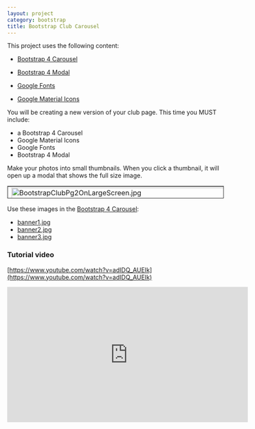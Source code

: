 ```yaml
---
layout: project
category: bootstrap
title: Bootstrap Club Carousel
---
```



This project uses the following content:

- [Bootstrap 4 Carousel](/wd/bootstrap/bootstrap-4-carousel/)

- [Bootstrap 4 Modal](/wd/bootstrap/bootstrap-4-modal/)

- [Google Fonts](/wd/bootstrap/google-fonts/)

- [Google Material Icons](/wd/bootstrap/google-material-icons/)



You will be creating a new version of your club page. This time you MUST include:

- a Bootstrap 4 Carousel
- Google Material Icons
- Google Fonts
- Bootstrap 4 Modal

Make your photos into small thumbnails. When you click a thumbnail, it will open up a modal that shows the full size image.

<table style="border-collapse: collapse; width: 100%; height: 29px;" border="1">
<tbody>
<tr style="height: 29px;">
<td style="width: 50%; height: 29px;"><img src="/wd/bootstrap/images/bootstrapClubPage2/BootstrapClubPg2OnLargeScreen.jpg" alt="BootstrapClubPg2OnLargeScreen.jpg" width="1905"></td>
<td style="width: 50%; height: 29px;"><img src="/wd/bootstrap/images/bootstrapClubPage2/BootstrapClubPg2OnSmallScreen.jpg" alt="BootstrapClubPg2OnSmallScreen.jpg" width="1905"></td>
</tr>
</tbody>
</table>

Use these images in the <a title="Bootstrap 4 Carousel" href="/wd/bootstrap/bootstrap-4-carousel">Bootstrap 4 Carousel</a>:

<ul>
<li><a title="banner1.jpg" href="/wd/bootstrap/images/bootstrapClubPage2/banner1.jpg">banner1.jpg</a></li>
<li>
<a title="banner1.jpg" href="/wd/bootstrap/images/bootstrapClubPage2/banner1.jpg"></a><a title="banner2.jpg" href="/wd/bootstrap/images/bootstrapClubPage2/banner2.jpg">banner2.jpg</a>
</li>
<li>
<a  title="banner2.jpg" href="/wd/bootstrap/images/bootstrapClubPage2/banner2.jpg"></a><a title="banner3.jpg" href="/wd/bootstrap/images/bootstrapClubPage2/banner3.jpg">banner3.jpg</a>
</li>
</ul>



### Tutorial video

[https://www.youtube.com/watch?v=adIDQ_AUEIk](https://www.youtube.com/watch?v=adIDQ_AUEIk)

<iframe width="560" height="315" src="https://www.youtube.com/embed/adIDQ_AUEIk" frameborder="0" allow="accelerometer; autoplay; encrypted-media; gyroscope; picture-in-picture" allowfullscreen></iframe>

